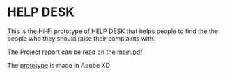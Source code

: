 # HELP DESK

This is the Hi-Fi prototype of HELP DESK that helps people to find the the people who they should raise their complaints with.

The Project report can be read on the [main.pdf](main.pdf)

The [prototype](Prototype/Hi-Fi/HCI%20Project.xd) is made in Adobe XD